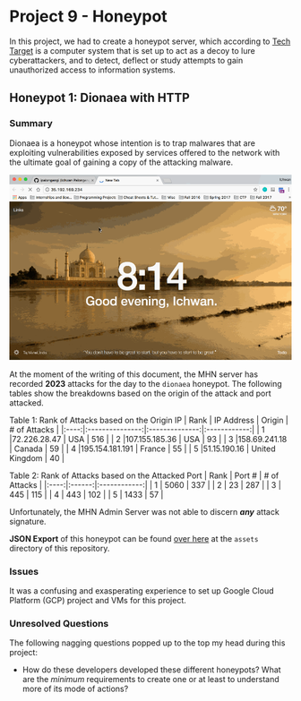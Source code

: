 # Project 9 - Honeypot
In this project, we had to create a honeypot server, which according to [Tech Target](http://searchsecurity.techtarget.com/definition/honey-pot) is a computer system that is set up to act as a decoy to lure cyberattackers, and to detect, deflect or study attempts to gain unauthorized access to information systems.


## Honeypot 1: Dionaea with HTTP
### Summary
Dionaea is a honeypot whose intention is to trap malwares that are exploiting vulnerabilities exposed by services offered to the network with the ultimate goal of gaining a copy of the attacking malware.

![](/assets/dionaea_honeypot.gif?raw=true)

At the moment of the writing of this document, the MHN server has recorded **2023** attacks for the day to the `dionaea` honeypot. The following tables show the breakdowns based on the origin of the attack and port attacked.

Table 1: Rank of Attacks based on the Origin IP
| Rank |    IP Address   | Origin         | # of Attacks |
|:----:|:---------------:|:--------------:|:------------:|
| 1    |72.226.28.47     | USA            | 516          |
| 2    |107.155.185.36   | USA            | 93           |
| 3    |158.69.241.18    | Canada         | 59           |
| 4    |195.154.181.191  | France         | 55           |
| 5    |51.15.190.16     | United Kingdom | 40           |


Table 2: Rank of Attacks based on the Attacked Port 
| Rank | Port # | # of Attacks |
|:----:|:------:|:------------:|
|   1  |  5060  |      337     |
|   2  |   23   |      287     |
|   3  |   445  |      115     |
|   4  |   443  |      102     |
|   5  |  1433  |      57      |


Unfortunately, the MHN Admin Server was not able to discern _**any**_ attack signature. 

**JSON Export** of this honeypot can be found [over here](/assets/dionaea.json) at the `assets` directory of this repository.

### Issues
It was a confusing and exasperating experience to set up Google Cloud Platform (GCP) project and VMs for this project.

### Unresolved Questions
The following nagging questions popped up to the top my head during this project:
- How do these developers developed these different honeypots? What are the _minimum_ requirements to create one or at least to understand more of its mode of actions?
